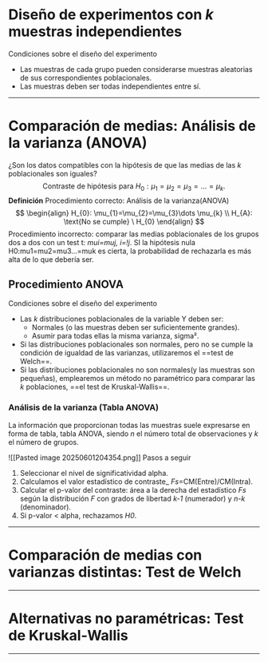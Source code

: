 # Diseño de experimentos con *k* muestras independientes
Condiciones sobre el diseño del experimento
- Las muestras de cada grupo pueden considerarse muestras aleatorias de sus correspondientes poblacionales.
- Las muestras deben ser todas independientes entre sí.


---
# Comparación de medias: Análisis de la varianza (ANOVA)

¿Son  los datos  compatibles con la hipótesis  de que las medias de las *k* poblacionales son iguales?
$$
\text{Contraste de hipótesis para} \ H_{0}: \mu_{1}=\mu_{2}=\mu_{3}=\dots=\mu_{k}.
$$
**Definición**
Procedimiento correcto:  Análisis de la varianza(ANOVA)
$$
\begin{align}
H_{0}: \mu_{1}=\mu_{2}=\mu_{3}\dots \mu_{k} \\
H_{A}: \text{No se cumple} \ H_{0}
\end{align}
$$
Procedimiento incorrecto: comparar   las medias poblacionales de los  grupos dos a dos con un test t:  *mui=muj, i=!j*. SI la hipótesis nula  H0:mu1=mu2=mu3...=muk es cierta, la probabilidad de rechazarla  es más alta de lo  que  debería  ser.

##  Procedimiento ANOVA
Condiciones sobre el diseño del experimento
- Las *k* distribuciones poblacionales de la variable Y deben ser:
	- Normales (o las muestras deben ser suficientemente grandes).
	- Asumir para todas ellas la misma varianza, sigma².
- Si las distribuciones poblacionales son normales, pero no se cumple la condición de igualdad de las varianzas, utilizaremos el ==test de Welch==.
- Si las distribuciones poblacionales no son normales(y las muestras son pequeñas), emplearemos un método no paramétrico para comparar las *k* poblaciones, ==el test de Kruskal-Wallis==.

### Análisis de la  varianza (Tabla ANOVA)
La información que proporcionan todas las muestras suele expresarse en forma de tabla, tabla ANOVA, siendo *n* el número total de observaciones y *k* el número de grupos.

![[Pasted image 20250601204354.png]]
Pasos a seguir
1. Seleccionar el nivel de significatividad alpha.
2. Calculamos el valor estadístico de contraste_ *Fs*=CM(Entre)/CM(Intra).
3. Calcular el p-valor del contraste: área a la derecha del estadístico *Fs* según la distribución *F* con grados de libertad *k-1* (numerador) y *n-k* (denominador).
4. Si p-valor < alpha, rechazamos *H0*.


--- 
# Comparación de medias con varianzas distintas: Test de Welch



---
# Alternativas no paramétricas: Test de Kruskal-Wallis



---